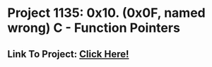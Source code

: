 # Project 1135: 0x10. (0x0F, named wrong) C - Function Pointers
## Link To Project: [Click Here!](https://intranet.hbtn.io/projects/1135)
